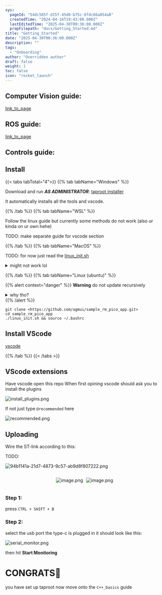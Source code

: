```yaml
---
sys:
  pageId: "54dc585f-d15f-45d0-b75c-8fdc66a854a8"
  createdTime: "2024-04-16T19:43:00.000Z"
  lastEditedTime: "2025-04-30T00:36:00.000Z"
  propFilepath: "docs/Getting_Started.md"
title: "Getting_Started"
date: "2025-04-30T00:36:00.000Z"
description: ""
tags:
  - "Onboarding"
author: "Overridden author"
draft: false
weight: 1
toc: false
icon: "rocket_launch"
---
```


## Computer Vision guide:

[link_to_page](86d45bc0-388b-4d26-8848-44f255f73d0e)

## ROS guide:

[link_to_page](3c76c1de-ec8f-46d6-8b0a-294005edc2d5)

## Controls guide:

## Install

{{< tabs tabTotal="4">}}
{{% tab tabName="Windows" %}}

Download and run _**AS ADMINISTRATOR**_: [taproot installer](https://github.com/Thornbots/TeachingFreshies/releases/tag/1.0)

It automatically installs all the tools and vscode.

{{% /tab %}}
{{% tab tabName="WSL" %}}

Follow the linux guide but currently some methods do not work (also ur kinda on ur own hehe)

TODO: make separate guide for vscode section

{{% /tab %}}
{{% tab tabName="MacOS" %}}

TODO: for now just read the [linux_init.sh](https://github.com/agmui/sample_rm_pico_app/blob/main/linux_init.sh)

<details>
<summary>might not work lol</summary>

`brew install libusb pkg-config`

Next install: [vscode](https://code.visualstudio.com/Download)

</details>

{{% /tab %}}
{{% tab tabName="Linux (ubuntu)" %}}

{{% alert context="danger" %}}
**Warning** do not update recursively
<details>
<summary>why tho?</summary>
There are some submodules that may go on for a while (like tinyusb) and I highly
recommend you don't need to get them.
If you want to see what submodules I update just look in `linux_init.sh`
</details>
{{% /alert %}}

```shell
git clone <https://github.com/agmui/sample_rm_pico_app.git>
cd sample_rm_pico_app
./linux_init.sh && source ~/.bashrc
```

## Install VScode

[vscode](https://code.visualstudio.com/Download)

{{% /tab %}}
{{< /tabs >}}

## VScode extensions

Have vscode open this repo
When first opining vscode should ask you to install the plugins

![install_plugins.png](https://prod-files-secure.s3.us-west-2.amazonaws.com/d518164a-d88e-44d1-a4ee-3adb3bd8bce0/89bd30f0-1825-4e77-867b-0a41ce370880/install_plugins.png?X-Amz-Algorithm=AWS4-HMAC-SHA256&X-Amz-Content-Sha256=UNSIGNED-PAYLOAD&X-Amz-Credential=ASIAZI2LB46645JEQRCO%2F20250615%2Fus-west-2%2Fs3%2Faws4_request&X-Amz-Date=20250615T061142Z&X-Amz-Expires=3600&X-Amz-Security-Token=IQoJb3JpZ2luX2VjEFUaCXVzLXdlc3QtMiJGMEQCIGc8%2F6rYOgPAfBhOszlOFq0frG2DB49FogqTClXGoyIyAiBXxTY2mfurzY%2FZzS%2FrlKFNlBIEzgKR3Z6SFuGAOP9N6ir%2FAwg%2BEAAaDDYzNzQyMzE4MzgwNSIMS4sE4wUO20fj8bvsKtwDiYeR6umo0dtAvPiFjNHK%2FuN%2BqM6J%2F3isTRA0kAfednKgdFhuWcsffh4Nhh%2F8ETiYaYC9yDwxbY4O5h7M2diZdJ7xTZrlCwh6uoTGB2TWH9zqEFXt%2FacQD01H%2B6AcM6KoxjuJf7Wh61HPJZL%2BN3Tc05iVgIyYbYmcMyI4GrAooK9PPSMWvHd8oxZ05oiZck8GUkXCRR96NMT%2Btm51fCeoEKC2cZso7%2FDoe%2BlWEgVs5KCRzHzLLp7pep1w9RYAppPXc%2Fhg%2FbZSMrdIsatZC2impiChMpSGE5DzANFw0llaele6exMLZcKPGz426MGLEKJXj7fhU688X3cWPiVMTfIk71WUbJw%2BolYEau42wXdDyp6anF3Aqf%2F5sRAeEoq07RzOD2X4yFW8RbzsEiJmXvhsLyhUuKHbx6WfwdzgI0w8E25m2faAvHgkDHSLcMCeHoKkfAu3h1%2BFJ%2F22oUQPhbbxoFOT8k3kzkORNj1xg%2FkHcN3KZnWK1%2FZOc3U4TgJ%2Bpext6bo2expXZHApijI1oVX3cOWTY0TwtuMcb%2BUEfxMDtBMhTZn%2Fr%2BUT%2Fj4iznwHzzd3DF620nYLLLcGSiLyuiBLFiEwD07Se0Tl%2ByksgDUw7YH4%2BvHDXz%2FDwHZnQowwuKy5wgY6pgG0z%2Bogmnrt4iwnFyUog8ckoi57xKsdIrRJRsMX1w7uCfea2i0NO0fFLg9D78CJEzf%2BL%2Fbb0A19cgOIDIGP6OAJrjPhgv7quOLx25XS4qU2DcLTWeiSaQCDkQzxtbIyof5vv05EShQarnfp7rqncs4kVFv5C%2BJlCiRlbczxxdxYUAtvVskN1U7bpX0YgZ%2BUA1uzZ%2FMKUXggP9CnRmEt5RE6LsqH8p%2FM&X-Amz-Signature=219502a2cade5584b598b09e8efc24ccde98e1fdf373b87dbe7ed240007a37ae&X-Amz-SignedHeaders=host&x-amz-checksum-mode=ENABLED&x-id=GetObject)

If not just type `@recommended` here  

![recommended.png](https://prod-files-secure.s3.us-west-2.amazonaws.com/d518164a-d88e-44d1-a4ee-3adb3bd8bce0/61e661e9-5d85-4dfc-be0d-8d2097a5e793/recommended.png?X-Amz-Algorithm=AWS4-HMAC-SHA256&X-Amz-Content-Sha256=UNSIGNED-PAYLOAD&X-Amz-Credential=ASIAZI2LB46645JEQRCO%2F20250615%2Fus-west-2%2Fs3%2Faws4_request&X-Amz-Date=20250615T061142Z&X-Amz-Expires=3600&X-Amz-Security-Token=IQoJb3JpZ2luX2VjEFUaCXVzLXdlc3QtMiJGMEQCIGc8%2F6rYOgPAfBhOszlOFq0frG2DB49FogqTClXGoyIyAiBXxTY2mfurzY%2FZzS%2FrlKFNlBIEzgKR3Z6SFuGAOP9N6ir%2FAwg%2BEAAaDDYzNzQyMzE4MzgwNSIMS4sE4wUO20fj8bvsKtwDiYeR6umo0dtAvPiFjNHK%2FuN%2BqM6J%2F3isTRA0kAfednKgdFhuWcsffh4Nhh%2F8ETiYaYC9yDwxbY4O5h7M2diZdJ7xTZrlCwh6uoTGB2TWH9zqEFXt%2FacQD01H%2B6AcM6KoxjuJf7Wh61HPJZL%2BN3Tc05iVgIyYbYmcMyI4GrAooK9PPSMWvHd8oxZ05oiZck8GUkXCRR96NMT%2Btm51fCeoEKC2cZso7%2FDoe%2BlWEgVs5KCRzHzLLp7pep1w9RYAppPXc%2Fhg%2FbZSMrdIsatZC2impiChMpSGE5DzANFw0llaele6exMLZcKPGz426MGLEKJXj7fhU688X3cWPiVMTfIk71WUbJw%2BolYEau42wXdDyp6anF3Aqf%2F5sRAeEoq07RzOD2X4yFW8RbzsEiJmXvhsLyhUuKHbx6WfwdzgI0w8E25m2faAvHgkDHSLcMCeHoKkfAu3h1%2BFJ%2F22oUQPhbbxoFOT8k3kzkORNj1xg%2FkHcN3KZnWK1%2FZOc3U4TgJ%2Bpext6bo2expXZHApijI1oVX3cOWTY0TwtuMcb%2BUEfxMDtBMhTZn%2Fr%2BUT%2Fj4iznwHzzd3DF620nYLLLcGSiLyuiBLFiEwD07Se0Tl%2ByksgDUw7YH4%2BvHDXz%2FDwHZnQowwuKy5wgY6pgG0z%2Bogmnrt4iwnFyUog8ckoi57xKsdIrRJRsMX1w7uCfea2i0NO0fFLg9D78CJEzf%2BL%2Fbb0A19cgOIDIGP6OAJrjPhgv7quOLx25XS4qU2DcLTWeiSaQCDkQzxtbIyof5vv05EShQarnfp7rqncs4kVFv5C%2BJlCiRlbczxxdxYUAtvVskN1U7bpX0YgZ%2BUA1uzZ%2FMKUXggP9CnRmEt5RE6LsqH8p%2FM&X-Amz-Signature=de09796f5917a9d59ae2c542b2fc34d90a98c6ce7d4449ec00dbc92be339c8d0&X-Amz-SignedHeaders=host&x-amz-checksum-mode=ENABLED&x-id=GetObject)

## Uploading

Wire the ST-link according to this:

TODO:

![94b1141a-21d7-4873-9c57-ab9d8f807222.png](https://prod-files-secure.s3.us-west-2.amazonaws.com/d518164a-d88e-44d1-a4ee-3adb3bd8bce0/e5fad17d-ab82-4300-9f4c-505ab4b1202c/94b1141a-21d7-4873-9c57-ab9d8f807222.png?X-Amz-Algorithm=AWS4-HMAC-SHA256&X-Amz-Content-Sha256=UNSIGNED-PAYLOAD&X-Amz-Credential=ASIAZI2LB46645JEQRCO%2F20250615%2Fus-west-2%2Fs3%2Faws4_request&X-Amz-Date=20250615T061142Z&X-Amz-Expires=3600&X-Amz-Security-Token=IQoJb3JpZ2luX2VjEFUaCXVzLXdlc3QtMiJGMEQCIGc8%2F6rYOgPAfBhOszlOFq0frG2DB49FogqTClXGoyIyAiBXxTY2mfurzY%2FZzS%2FrlKFNlBIEzgKR3Z6SFuGAOP9N6ir%2FAwg%2BEAAaDDYzNzQyMzE4MzgwNSIMS4sE4wUO20fj8bvsKtwDiYeR6umo0dtAvPiFjNHK%2FuN%2BqM6J%2F3isTRA0kAfednKgdFhuWcsffh4Nhh%2F8ETiYaYC9yDwxbY4O5h7M2diZdJ7xTZrlCwh6uoTGB2TWH9zqEFXt%2FacQD01H%2B6AcM6KoxjuJf7Wh61HPJZL%2BN3Tc05iVgIyYbYmcMyI4GrAooK9PPSMWvHd8oxZ05oiZck8GUkXCRR96NMT%2Btm51fCeoEKC2cZso7%2FDoe%2BlWEgVs5KCRzHzLLp7pep1w9RYAppPXc%2Fhg%2FbZSMrdIsatZC2impiChMpSGE5DzANFw0llaele6exMLZcKPGz426MGLEKJXj7fhU688X3cWPiVMTfIk71WUbJw%2BolYEau42wXdDyp6anF3Aqf%2F5sRAeEoq07RzOD2X4yFW8RbzsEiJmXvhsLyhUuKHbx6WfwdzgI0w8E25m2faAvHgkDHSLcMCeHoKkfAu3h1%2BFJ%2F22oUQPhbbxoFOT8k3kzkORNj1xg%2FkHcN3KZnWK1%2FZOc3U4TgJ%2Bpext6bo2expXZHApijI1oVX3cOWTY0TwtuMcb%2BUEfxMDtBMhTZn%2Fr%2BUT%2Fj4iznwHzzd3DF620nYLLLcGSiLyuiBLFiEwD07Se0Tl%2ByksgDUw7YH4%2BvHDXz%2FDwHZnQowwuKy5wgY6pgG0z%2Bogmnrt4iwnFyUog8ckoi57xKsdIrRJRsMX1w7uCfea2i0NO0fFLg9D78CJEzf%2BL%2Fbb0A19cgOIDIGP6OAJrjPhgv7quOLx25XS4qU2DcLTWeiSaQCDkQzxtbIyof5vv05EShQarnfp7rqncs4kVFv5C%2BJlCiRlbczxxdxYUAtvVskN1U7bpX0YgZ%2BUA1uzZ%2FMKUXggP9CnRmEt5RE6LsqH8p%2FM&X-Amz-Signature=b84e48d3c145c298cfe878152b75b8150e624b76bdc60fbc4419cb28cf2ecb7c&X-Amz-SignedHeaders=host&x-amz-checksum-mode=ENABLED&x-id=GetObject)

<div style="display: flex;flex-direction: row; column-gap:10px; max-width: 630px;justify-content: center;">
<div>

![image.png](https://prod-files-secure.s3.us-west-2.amazonaws.com/d518164a-d88e-44d1-a4ee-3adb3bd8bce0/210ecb78-1116-4d7b-b9b7-2292f66fa2c2/image.png?X-Amz-Algorithm=AWS4-HMAC-SHA256&X-Amz-Content-Sha256=UNSIGNED-PAYLOAD&X-Amz-Credential=ASIAZI2LB4667YGNVRDO%2F20250615%2Fus-west-2%2Fs3%2Faws4_request&X-Amz-Date=20250615T061144Z&X-Amz-Expires=3600&X-Amz-Security-Token=IQoJb3JpZ2luX2VjEFUaCXVzLXdlc3QtMiJHMEUCIBsK0o2BqU76JSLCCTy4OkhpZOWqfrDitIm6fstFwei%2BAiEAjyyGdj6rbpT%2BT3Wq%2BZ1sGn9GhW5MUl4J6nJ9kkrH4PQq%2FwMIPhAAGgw2Mzc0MjMxODM4MDUiDHNndTBb2unt927w6SrcA35Y1E9Du5zje2QhDPs9Afrlks2huhp3qxRnaTNODUQpAV8TuYCeSYXpMevwoOIIjgpXNDFJ9GUYCq0ljJRaFOaAdErH%2Fu3%2BCVDPDmtyWTqG6PtZX93tjyGp%2F2MvgOWYXSNl94UjM1gpyNGvRyA5VuuPVrB0vlw2Xue7yMbiDo%2BzVw%2F8vmLMT31uRTaO60MQlzSEKcV5KlLZ%2Fh1588SKeKgI7UWm66PvR6qpnwVd2pZv7K8cKJtaK9zjFdim6R2LsIocCFFYrsbMnSMwpG6JX%2F8gqf%2FqsAmcMstgAHtTkT0PWPPcMIcerfq%2Fl%2FCHjYu74JZXNAuO9LkFzebE8S8ifQm32jL6asRvM9NxpDwdmcwpk0g5mPXv%2FhOpoghCVkBmpmZqoMKTNYVExwE54ejcFMg6sj5pjak4CeFNHIFsFqDE3NfT9h20NMVnc%2BNk%2BobCP9YCbnAxbckA6AceuPcAT8ZL28yekQFzSFN%2BVQHs6FHyZwJ%2F%2FBMcrPyoIpwk6BDZM5xBsX5BeG8hcwKoRpMTxYFPSYkMUpBGmLMI3PbIoa5AGM4HIzYhvo84ZVqPo7Fxs7YYUwLdiRQ2YryYvFN%2BMUpkHYBK6WfObj3jyYmMMDAQDUq2euo1GpPTCRQmMKysucIGOqUB24BRo4cOJ7hlcPUf7Ho9H6VMHau0R%2BZmnZd77M3LT4iBZhN0tt8pkKzRjPC4MpvecENt38KSG4vfKSEiGLz6gOEta1h0ijLUEI6gIEW%2BNOklPXhTOZXE9yLZNgyIvEI%2BEG4rb2dyZYGMG9Vpg6u8rQeBn5aQyRaq%2Bw7FLAp%2F68UvMEnWVtqaY2%2Ff5VNAXbTvTOm9RTXbCGUifC6rnLiF6vaCHr1K&X-Amz-Signature=1db944a2e23db9abac9bf61ea34a1b63eeba6d08ca25ddf73cd0c0f683980572&X-Amz-SignedHeaders=host&x-amz-checksum-mode=ENABLED&x-id=GetObject)

</div>
<div>

![image.png](https://prod-files-secure.s3.us-west-2.amazonaws.com/d518164a-d88e-44d1-a4ee-3adb3bd8bce0/33a0fd0f-8ca6-4a86-8e09-26e95ded1fff/image.png?X-Amz-Algorithm=AWS4-HMAC-SHA256&X-Amz-Content-Sha256=UNSIGNED-PAYLOAD&X-Amz-Credential=ASIAZI2LB466ZCL4H4RH%2F20250615%2Fus-west-2%2Fs3%2Faws4_request&X-Amz-Date=20250615T061144Z&X-Amz-Expires=3600&X-Amz-Security-Token=IQoJb3JpZ2luX2VjEFUaCXVzLXdlc3QtMiJHMEUCIQDvR37pf43lEoiDjH1vkfVlH%2BOCOq6vWzeEUmuQr12mtAIgZvPUETl3cRde1YNJtMTX%2BfrZzz59s1%2Btn1I2NCeDfZAq%2FwMIPhAAGgw2Mzc0MjMxODM4MDUiDD%2BEepcai056nnHnRCrcA01ydhmeNSkFbz6fcOVIM7%2FBVI52axQXFfJ%2B7mwZX9JCZQmxPod0QoD2%2B7TydOZkFNzMlISU4ZLiyj56gPC2V91bWecf6gSRGZ74%2Byd%2FKsRSsOknw9Cp98Ymc9cVhjVWIrZTg5BLmnSWmrNUMrwXAtjeBHq8DnHDrR77t5ZD%2BXcwoip5XvCLe44L4yXWcmm4kwFtnq1Sd3xxXv2rILwRt1%2BbWyJCQ051m2VTPAhl0Xg0pEXvv88sJ17MbeNBVWYoIxlMiqtOm3CimObb9jW%2FaxOxtiltK%2FH5KjdPGMJjZi7Us75fOe428ygVEaxOYG42Fij76ImVrd8CWB8pzsZPL7tBFGT6auDAxuOQbJY%2FVo9zaZ85RIPJMAs78yobnJJkwpOWOzjQI8Ez7NWy4%2FIj4vUSlmEFK3D5pq77s7uAW67tbSBkmUVkWNzt8SwozWTQfjgC1EQmoIINn3qP1hVNYx7bbL%2FiV4CLZAD7oAVzt1zu8FiHJJ%2BGn%2F0O0Lafci3RyJychFNdSzWG8MvWqehdLmGm2ne3wktiCYjh%2F3GtKh8ugswu6ycf5KiECHuvXUl5goDYs7aKzbFJdnO4hH6fvnCXPT9YpUWtSEC5DzKBMskX%2FpMS4x6VzCrN22nkMLisucIGOqUBcZmsLRsL2nUdBBynghEu9JPKsUISRj%2BXx0uLB3sNgJTbEPrvY28cIH48fo%2BsQAegiWU8UGKnPYpDzKHLX3jXJSTwlFJdElCCRdM1bQr9toVvnpGnnPoUqJaN7YDms8Hj7xvIauUQj0b94HO574cxwqBH7DrQybsr9NgQ2gtVN3vOumA2ljf%2FFYZJ1w1yQdRQmIv3Aytkx%2F6yeShKDveiWItx19Ef&X-Amz-Signature=a38f8d9d649c37aea1e8e19068437da040be734721a8c681c648b2aef1e51ed1&X-Amz-SignedHeaders=host&x-amz-checksum-mode=ENABLED&x-id=GetObject)

</div>
</div>

### Step 1:

press `CTRL + SHIFT + B`

### Step 2:

select the usb port the type-c is plugged in it should look like this:

![serial_monitor.png](https://prod-files-secure.s3.us-west-2.amazonaws.com/d518164a-d88e-44d1-a4ee-3adb3bd8bce0/f03f4774-05d4-4393-b6a0-d5efb6d315ab/serial_monitor.png?X-Amz-Algorithm=AWS4-HMAC-SHA256&X-Amz-Content-Sha256=UNSIGNED-PAYLOAD&X-Amz-Credential=ASIAZI2LB46645JEQRCO%2F20250615%2Fus-west-2%2Fs3%2Faws4_request&X-Amz-Date=20250615T061142Z&X-Amz-Expires=3600&X-Amz-Security-Token=IQoJb3JpZ2luX2VjEFUaCXVzLXdlc3QtMiJGMEQCIGc8%2F6rYOgPAfBhOszlOFq0frG2DB49FogqTClXGoyIyAiBXxTY2mfurzY%2FZzS%2FrlKFNlBIEzgKR3Z6SFuGAOP9N6ir%2FAwg%2BEAAaDDYzNzQyMzE4MzgwNSIMS4sE4wUO20fj8bvsKtwDiYeR6umo0dtAvPiFjNHK%2FuN%2BqM6J%2F3isTRA0kAfednKgdFhuWcsffh4Nhh%2F8ETiYaYC9yDwxbY4O5h7M2diZdJ7xTZrlCwh6uoTGB2TWH9zqEFXt%2FacQD01H%2B6AcM6KoxjuJf7Wh61HPJZL%2BN3Tc05iVgIyYbYmcMyI4GrAooK9PPSMWvHd8oxZ05oiZck8GUkXCRR96NMT%2Btm51fCeoEKC2cZso7%2FDoe%2BlWEgVs5KCRzHzLLp7pep1w9RYAppPXc%2Fhg%2FbZSMrdIsatZC2impiChMpSGE5DzANFw0llaele6exMLZcKPGz426MGLEKJXj7fhU688X3cWPiVMTfIk71WUbJw%2BolYEau42wXdDyp6anF3Aqf%2F5sRAeEoq07RzOD2X4yFW8RbzsEiJmXvhsLyhUuKHbx6WfwdzgI0w8E25m2faAvHgkDHSLcMCeHoKkfAu3h1%2BFJ%2F22oUQPhbbxoFOT8k3kzkORNj1xg%2FkHcN3KZnWK1%2FZOc3U4TgJ%2Bpext6bo2expXZHApijI1oVX3cOWTY0TwtuMcb%2BUEfxMDtBMhTZn%2Fr%2BUT%2Fj4iznwHzzd3DF620nYLLLcGSiLyuiBLFiEwD07Se0Tl%2ByksgDUw7YH4%2BvHDXz%2FDwHZnQowwuKy5wgY6pgG0z%2Bogmnrt4iwnFyUog8ckoi57xKsdIrRJRsMX1w7uCfea2i0NO0fFLg9D78CJEzf%2BL%2Fbb0A19cgOIDIGP6OAJrjPhgv7quOLx25XS4qU2DcLTWeiSaQCDkQzxtbIyof5vv05EShQarnfp7rqncs4kVFv5C%2BJlCiRlbczxxdxYUAtvVskN1U7bpX0YgZ%2BUA1uzZ%2FMKUXggP9CnRmEt5RE6LsqH8p%2FM&X-Amz-Signature=f42afc2990de14c356220f2a7ed6f4cf683009351682fee6e8d8efee46d28aaa&X-Amz-SignedHeaders=host&x-amz-checksum-mode=ENABLED&x-id=GetObject)

then hit **Start Monitoring**

# CONGRATS🎉

you have set up taproot now move onto the `C++_basics` guide
